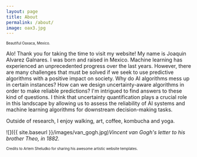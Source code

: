 ```yaml
---
layout: page
title: About
permalink: /about/
image: oax3.jpg
---
```

<sub><sup>Beautiful Oaxaca, Mexico.</sup></sub>

Alo! Thank you for taking the time to visit my website! My name is Joaquin Alvarez Galnares. I was born and raised in Mexico. Machine learning has experienced an unprecedented progress over the last years. However, there are many challenges that must be solved if we seek to use predictive algorithms with a positive impact on society. Why do AI algorithms mess up in certain instances? How can we design uncertainty-aware algorithms in order to make reliable predictions? I'm intrigued to find answers to these kind of questions. I think that uncertainty quantification plays a crucial role in this landscape by allowing us to assess the reliability of AI systems and machine learning algorithms for downstream decision-making tasks.

Outside of research, I enjoy walking, art, coffee, kombucha and yoga.






![]({{ site.baseurl }}/images/van_gogh.jpg)*Vincent van Gogh's letter to his brother Theo, in 1882.*






<sub><sup>Credits to Artem Sheludko for sharing his awesome artistic website templates.</sup></sub>
<!---  By courtesy of https://unsplash.com/@mariuschristensen, Marius Christensen. -->
